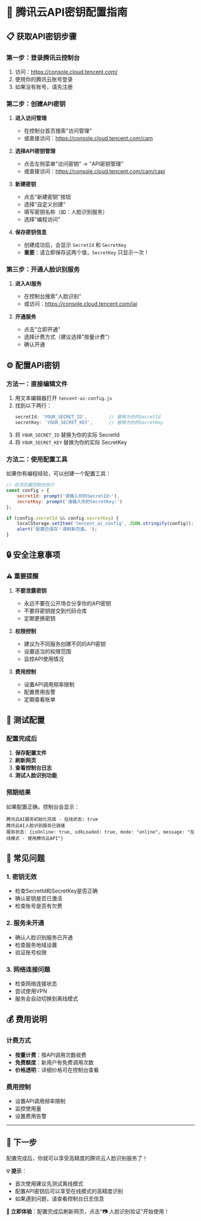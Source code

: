 # 🔑 腾讯云API密钥配置指南

## 📋 获取API密钥步骤

### 第一步：登录腾讯云控制台

1. 访问：https://console.cloud.tencent.com/
2. 使用你的腾讯云账号登录
3. 如果没有账号，请先注册

### 第二步：创建API密钥

1. **进入访问管理**
   - 在控制台首页搜索"访问管理"
   - 或直接访问：https://console.cloud.tencent.com/cam

2. **选择API密钥管理**
   - 点击左侧菜单"访问密钥" → "API密钥管理"
   - 或直接访问：https://console.cloud.tencent.com/cam/capi

3. **新建密钥**
   - 点击"新建密钥"按钮
   - 选择"自定义创建"
   - 填写密钥名称（如：人脸识别服务）
   - 选择"编程访问"

4. **保存密钥信息**
   - 创建成功后，会显示 `SecretId` 和 `SecretKey`
   - **重要**：请立即保存这两个值，`SecretKey` 只显示一次！

### 第三步：开通人脸识别服务

1. **进入AI服务**
   - 在控制台搜索"人脸识别"
   - 或访问：https://console.cloud.tencent.com/iai

2. **开通服务**
   - 点击"立即开通"
   - 选择计费方式（建议选择"按量计费"）
   - 确认开通

## ⚙️ 配置API密钥

### 方法一：直接编辑文件

1. 用文本编辑器打开 `tencent-ai-config.js`
2. 找到以下两行：
   ```javascript
   secretId: 'YOUR_SECRET_ID',        // 替换为你的SecretId
   secretKey: 'YOUR_SECRET_KEY',      // 替换为你的SecretKey
   ```
3. 将 `YOUR_SECRET_ID` 替换为你的实际 SecretId
4. 将 `YOUR_SECRET_KEY` 替换为你的实际 SecretKey

### 方法二：使用配置工具

如果你有编程经验，可以创建一个配置工具：

```javascript
// 在浏览器控制台执行
const config = {
    secretId: prompt('请输入你的SecretId:'),
    secretKey: prompt('请输入你的SecretKey:')
};

if (config.secretId && config.secretKey) {
    localStorage.setItem('tencent_ai_config', JSON.stringify(config));
    alert('配置已保存！请刷新页面。');
}
```

## 🔒 安全注意事项

### ⚠️ 重要提醒

1. **不要泄露密钥**
   - 永远不要在公开场合分享你的API密钥
   - 不要将密钥提交到代码仓库
   - 定期更换密钥

2. **权限控制**
   - 建议为不同服务创建不同的API密钥
   - 设置适当的权限范围
   - 监控API使用情况

3. **费用控制**
   - 设置API调用频率限制
   - 配置费用告警
   - 定期查看账单

## 🧪 测试配置

### 配置完成后

1. **保存配置文件**
2. **刷新网页**
3. **查看控制台日志**
4. **测试人脸识别功能**

### 预期结果

如果配置正确，控制台会显示：
```
腾讯云AI服务初始化完成 - 在线状态: true
腾讯云AI人脸识别服务已就绪
服务状态: {isOnline: true, sdkLoaded: true, mode: "online", message: "在线模式 - 使用腾讯云API"}
```

## 🚨 常见问题

### 1. 密钥无效
- 检查SecretId和SecretKey是否正确
- 确认密钥是否已激活
- 检查账号是否有欠费

### 2. 服务未开通
- 确认人脸识别服务已开通
- 检查服务地域设置
- 验证账号权限

### 3. 网络连接问题
- 检查网络连接状态
- 尝试使用VPN
- 服务会自动切换到离线模式

## 💰 费用说明

### 计费方式
- **按量计费**：按API调用次数收费
- **免费额度**：新用户有免费调用次数
- **价格透明**：详细价格可在控制台查看

### 费用控制
- 设置API调用频率限制
- 监控使用量
- 设置费用告警

---

## 🎯 下一步

配置完成后，你就可以享受高精度的腾讯云人脸识别服务了！

**💡 提示**：
- 首次使用建议先测试离线模式
- 配置API密钥后可以享受在线模式的高精度识别
- 如果遇到问题，请查看控制台日志信息

**🚀 立即体验**：配置完成后刷新网页，点击"📷 人脸识别验证"开始使用！
